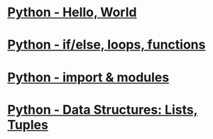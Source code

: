 # [Python - Hello, World](python-hello_world/README.md)
# [Python - if/else, loops, functions](python-if_else_loops_functions/README.md)
# [Python - import & modules](python-import_modules/README.md)
# [Python - Data Structures: Lists, Tuples](python-data_structures/README.md)